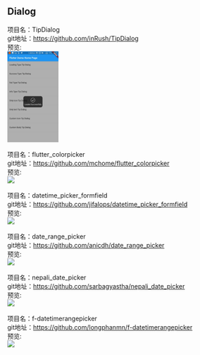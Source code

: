 ## Dialog<br>


项目名：TipDialog<br>
git地址：https://github.com/inRush/TipDialog<br>
预览:<br>
<img src="https://raw.githubusercontent.com/inRush/Resources/master/images/tip-dialog/success.jpeg" width="23%"/>

项目名：flutter_colorpicker<br>
git地址：https://github.com/mchome/flutter_colorpicker<br>
预览:<br>
<img src="https://user-images.githubusercontent.com/7392658/36585408-bb4e96a4-18b8-11e8-8c20-d4dc200e1a7c.gif" width="23%"/>


项目名：datetime_picker_formfield<br>
git地址：https://github.com/jifalops/datetime_picker_formfield<br>
预览:<br>
<img src="https://github.com/jifalops/datetime_picker_formfield/raw/master/screenshot.gif" width="23%"/>


项目名：date_range_picker<br>
git地址：https://github.com/anicdh/date_range_picker<br>
预览:<br>
<img src="https://github.com/anicdh/date_range_picker/raw/master/demo.gif" width="23%"/>

项目名：nepali_date_picker<br>
git地址：https://github.com/sarbagyastha/nepali_date_picker<br>
预览:<br>
<img src="https://github.com/sarbagyastha/nepali_date_picker/raw/master/nepali_datePicker_demo.gif" width="23%"/>

项目名：f-datetimerangepicker<br>
git地址：https://github.com/longphanmn/f-datetimerangepicker<br>
预览:<br>
<img src="https://raw.githubusercontent.com/longphanmn/f-datetimerangepicker/master/screenshots/sc1.png?token=AUGo18Ndj6dQk9mfcaIq5Cj0FfUS5_Pkks5cfn0JwA%3D%3D" width="23%"/>
